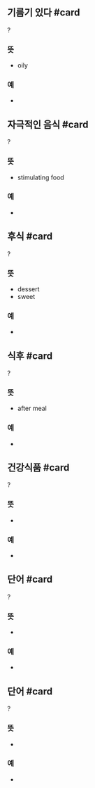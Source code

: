 ## 기름기 있다 #card
?
### 뜻
- oily
### 예
-

## 자극적인 음식 #card
?
### 뜻
- stimulating food
### 예
-

## 후식 #card
?
### 뜻
- dessert
- sweet
### 예
-

## 식후 #card
?
### 뜻
- after meal
### 예
-

## 건강식품 #card
?
### 뜻
-
### 예
-

## 단어 #card
?
### 뜻
-
### 예
-

## 단어 #card
?
### 뜻
-
### 예
-


